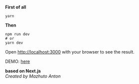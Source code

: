 
 **First of all**
 ```
 yarn
 ```
 **Then**
 ```
npm run dev
# or
yarn dev
```

Open [http://localhost:3000](http://localhost:3000) with your browser to see the result.

DEMO: [here](https://cryptuoso-test-task.now.sh/)

 __based on Next.js__<br>
 _Created by Mazhuto Anton_
